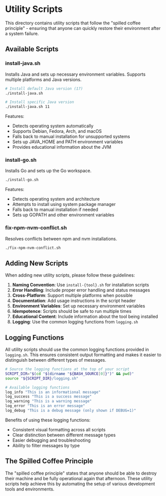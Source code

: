 # Utility Scripts

This directory contains utility scripts that follow the "spilled coffee principle" - ensuring that anyone can quickly restore their environment after a system failure.

## Available Scripts

### install-java.sh

Installs Java and sets up necessary environment variables. Supports multiple platforms and Java versions.

```bash
# Install default Java version (17)
./install-java.sh

# Install specific Java version
./install-java.sh 11
```

Features:
- Detects operating system automatically
- Supports Debian, Fedora, Arch, and macOS
- Falls back to manual installation for unsupported systems
- Sets up JAVA_HOME and PATH environment variables
- Provides educational information about the JVM

### install-go.sh

Installs Go and sets up the Go workspace.

```bash
./install-go.sh
```

Features:
- Detects operating system and architecture
- Attempts to install using system package manager
- Falls back to manual installation if needed
- Sets up GOPATH and other environment variables

### fix-npm-nvm-conflict.sh

Resolves conflicts between npm and nvm installations.

```bash
./fix-npm-nvm-conflict.sh
```

## Adding New Scripts

When adding new utility scripts, please follow these guidelines:

1. **Naming Convention**: Use `install-{tool}.sh` for installation scripts
2. **Error Handling**: Include proper error handling and status messages
3. **Cross-Platform**: Support multiple platforms when possible
4. **Documentation**: Add usage instructions in the script header
5. **Environment Variables**: Set up necessary environment variables
6. **Idempotence**: Scripts should be safe to run multiple times
7. **Educational Content**: Include information about the tool being installed
8. **Logging**: Use the common logging functions from `logging.sh`

## Logging Functions

All utility scripts should use the common logging functions provided in `logging.sh`. This ensures consistent output formatting and makes it easier to distinguish between different types of messages.

```bash
# Source the logging functions at the top of your script
SCRIPT_DIR="$(cd "$(dirname "${BASH_SOURCE[0]}")" && pwd)"
source "${SCRIPT_DIR}/logging.sh"

# Available logging functions
log_info "This is an informational message"
log_success "This is a success message"
log_warning "This is a warning message"
log_error "This is an error message"
log_debug "This is a debug message (only shown if DEBUG=1)"
```

Benefits of using these logging functions:
- Consistent visual formatting across all scripts
- Clear distinction between different message types
- Easier debugging and troubleshooting
- Ability to filter messages by type

## The Spilled Coffee Principle

The "spilled coffee principle" states that anyone should be able to destroy their machine and be fully operational again that afternoon. These utility scripts help achieve this by automating the setup of various development tools and environments.
